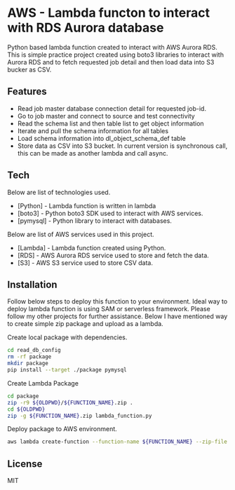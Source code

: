 # AWS - Lambda functon to interact with RDS Aurora database
Python based lambda function created to interact with AWS Aurora RDS. This is simple practice project created using boto3 libraries to interact with Aurora RDS and to fetch requested job detail and then load data into S3 bucker as CSV.

## Features
- Read job master database connection detail for requested job-id.
- Go to job master and connect to source and test connectivity
- Read the schema list and then table list to get object information
- Iterate and pull the schema information for all tables
- Load schema information into dl_object_schema_def table
- Store data as CSV into S3 bucket. In current version is synchronous call, this can be made as another lambda and call async. 

## Tech
Below are list of technologies used.
- [Python] - Lambda function is written in lambda
- [boto3] - Python boto3 SDK used to interact with AWS services.
- [pymysql] - Python library to interact with databases.

Below are list of AWS services used in this project.
- [Lambda] - Lambda function created using Python.
- [RDS] - AWS Aurora RDS service used to store and fetch the data.
- [S3] - AWS S3 service used to store CSV data.

## Installation

Follow below steps to deploy this function to your environment. Ideal way to deploy lambda function is using SAM or serverless framework. Please follow my other projects for further assistance. Below I have mentioned way to create simple zip package and upload as a lambda.

Create local package with dependencies.
```sh
cd read_db_config
rm -rf package
mkdir package
pip install --target ./package pymysql
```

Create Lambda Package
```sh
cd package
zip -r9 ${OLDPWD}/${FUNCTION_NAME}.zip .
cd ${OLDPWD}
zip -g ${FUNCTION_NAME}.zip lambda_function.py
```

Deploy package to AWS environment.
```sh
aws lambda create-function --function-name ${FUNCTION_NAME} --zip-file fileb://${FUNCTION_NAME}.zip --profile $PROFILE --role $ROLE --runtime "python3.6" --handler $HANDLER --timeout 120 --region ${REGION_NAME}
```

## License
MIT
